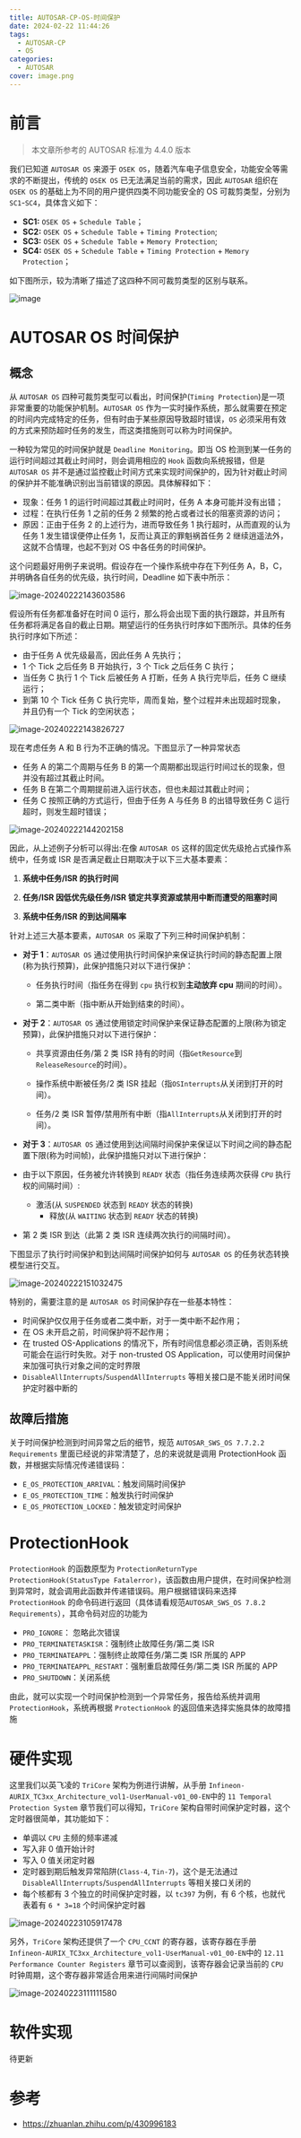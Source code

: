 ```yaml
---
title: AUTOSAR-CP-OS-时间保护
date: 2024-02-22 11:44:26
tags:
  - AUTOSAR-CP
  - OS
categories:
  - AUTOSAR
cover: image.png
---
```


# 前言

> 本文章所参考的 AUTOSAR 标准为 4.4.0 版本

我们已知道 `AUTOSAR OS` 来源于 `OSEK OS`，随着汽车电子信息安全，功能安全等需求的不断提出，传统的 `OSEK OS` 已无法满足当前的需求，因此 `AUTOSAR` 组织在 `OSEK OS` 的基础上为不同的用户提供四类不同功能安全的 OS 可裁剪类型，分别为 `SC1`-`SC4`，具体含义如下：

- **SC1:** `OSEK OS` + `Schedule Table`；
- **SC2:** `OSEK OS` + `Schedule Table` + `Timing Protection`;
- **SC3:** `OSEK OS` + `Schedule Table` + `Memory Protection`;
- **SC4:** `OSEK OS` + `Schedule Table` + `Timing Protection` + `Memory Protection`；

如下图所示，较为清晰了描述了这四种不同可裁剪类型的区别与联系。

![image](AUTOSAR-CP-OS-%E6%97%B6%E9%97%B4%E4%BF%9D%E6%8A%A4/image.png)

# AUTOSAR OS 时间保护

## 概念

从 `AUTOSAR OS` 四种可裁剪类型可以看出，时间保护(`Timing Protection`)是一项非常重要的功能保护机制。`AUTOSAR OS` 作为一实时操作系统，那么就需要在预定的时间内完成特定的任务，但有时由于某些原因导致超时错误，`OS` 必须采用有效的方式来预防超时任务的发生，而这类措施则可以称为时间保护。

一种较为常见的时间保护就是 `Deadline Monitoring`。即当 OS 检测到某一任务的运行时间超过其截止时间时，则会调用相应的 `Hook` 函数向系统报错，但是 `AUTOSAR OS` 并不是通过监控截止时间方式来实现时间保护的，因为针对截止时间的保护并不能准确识别出当前错误的原因。具体解释如下：

- 现象：任务 1 的运行时间超过其截止时间时，任务 A 本身可能并没有出错；
- 过程：在执行任务 1 之前的任务 2 频繁的抢占或者过长的阻塞资源的访问；
- 原因：正由于任务 2 的上述行为，进而导致任务 1 执行超时，从而直观的认为任务 1 发生错误便停止任务 1，反而让真正的罪魁祸首任务 2 继续逍遥法外，这就不合情理，也起不到对 OS 中各任务的时间保护。

这个问题最好用例子来说明。假设存在一个操作系统中存在下列任务 A，B，C，并明确各自任务的优先级，执行时间，Deadline 如下表中所示：

![image-20240222143603586](AUTOSAR-CP-OS-%E6%97%B6%E9%97%B4%E4%BF%9D%E6%8A%A4/image-20240222143603586.png)

假设所有任务都准备好在时间 0 运行，那么将会出现下面的执行跟踪，并且所有任务都将满足各自的截止日期。期望运行的任务执行时序如下图所示。具体的任务执行时序如下所述：

- 由于任务 A 优先级最高，因此任务 A 先执行；
- 1 个 Tick 之后任务 B 开始执行，3 个 Tick 之后任务 C 执行；
- 当任务 C 执行 1 个 Tick 后被任务 A 打断，任务 A 执行完毕后，任务 C 继续运行；
- 到第 10 个 Tick 任务 C 执行完毕，周而复始，整个过程并未出现超时现象，并且仍有一个 Tick 的空闲状态；

![image-20240222143826727](AUTOSAR-CP-OS-%E6%97%B6%E9%97%B4%E4%BF%9D%E6%8A%A4/image-20240222143826727.png)

现在考虑任务 A 和 B 行为不正确的情况。下图显示了一种异常状态

- 任务 A 的第二个周期与任务 B 的第一个周期都出现运行时间过长的现象，但并没有超过其截止时间。
- 任务 B 在第二个周期提前进入运行状态，但也未超过其截止时间；
- 任务 C 按照正确的方式运行，但由于任务 A 与任务 B 的出错导致任务 C 运行超时，则发生超时错误；

![image-20240222144202158](AUTOSAR-CP-OS-%E6%97%B6%E9%97%B4%E4%BF%9D%E6%8A%A4/image-20240222144202158.png)

因此，从上述例子分析可以得出:在像 `AUTOSAR OS` 这样的固定优先级抢占式操作系统中，任务或 ISR 是否满足截止日期取决于以下三大基本要素：

1. **系统中任务/ISR 的执行时间**

2. **任务/ISR 因低优先级任务/ISR 锁定共享资源或禁用中断而遭受的阻塞时间**

3. **系统中任务/ISR 的到达间隔率**

针对上述三大基本要素，`AUTOSAR OS` 采取了下列三种时间保护机制：

- **对于 1**：`AUTOSAR OS` 通过使用执行时间保护来保证执行时间的静态配置上限(称为执行预算)，此保护措施只对以下进行保护：

  - 任务执行时间（指任务在得到 `cpu` 执行权到**主动放弃 cpu** 期间的时间）。

  - 第二类中断（指中断从开始到结束的时间）。

- **对于 2**：`AUTOSAR OS` 通过使用锁定时间保护来保证静态配置的上限(称为锁定预算)，此保护措施只对以下进行保护：

  - 共享资源由任务/第 2 类 ISR 持有的时间（指`GetResource`到`ReleaseResource`的时间）。

  - 操作系统中断被任务/2 类 ISR 挂起（指`OSInterrupts`从关闭到打开的时间）。

  - 任务/2 类 ISR 暂停/禁用所有中断（指`AllInterrupts`从关闭到打开的时间）。

- **对于 3**：`AUTOSAR OS` 通过使用到达间隔时间保护来保证以下时间之间的静态配置下限(称为时间帧)，此保护措施只对以下进行保护：
- 由于以下原因，任务被允许转换到 `READY` 状态（指任务连续两次获得 `CPU` 执行权的间隔时间）:

  - 激活(从 `SUSPENDED` 状态到 `READY` 状态的转换)
    - 释放(从 `WAITING` 状态到 `READY` 状态的转换)

- 第 2 类 ISR 到达（此第 2 类 ISR 连续两次执行的间隔时间）。

下图显示了执行时间保护和到达间隔时间保护如何与 `AUTOSAR OS` 的任务状态转换模型进行交互。

![image-20240222151032475](AUTOSAR-CP-OS-%E6%97%B6%E9%97%B4%E4%BF%9D%E6%8A%A4/image-20240222151032475.png)

特别的，需要注意的是 `AUTOSAR OS` 时间保护存在一些基本特性：

- 时间保护仅仅用于任务或者二类中断，对于一类中断不起作用；
- 在 OS 未开启之前，时间保护将不起作用；
- 在 trusted OS-Applications 的情况下，所有时间信息都必须正确，否则系统可能会在运行时失败。对于 non-trusted OS Application，可以使用时间保护来加强可执行对象之间的定时界限
- `DisableAllInterrupts`/`SuspendAllInterrupts` 等相关接口是不能关闭时间保护定时器中断的

## 故障后措施

关于时间保护检测到时间异常之后的细节，规范 `AUTOSAR_SWS_OS 7.7.2.2 Requirements` 里面已经说的非常清楚了，总的来说就是调用 ProtectionHook 函数，并根据实际情况传递错误码：

- `E_OS_PROTECTION_ARRIVAL`：触发间隔时间保护
- `E_OS_PROTECTION_TIME`：触发执行时间保护
- `E_OS_PROTECTION_LOCKED`：触发锁定时间保护

# ProtectionHook

`ProtectionHook` 的函数原型为 `ProtectionReturnType ProtectionHook(StatusType Fatalerror)`，该函数由用户提供，在时间保护检测到异常时，就会调用此函数并传递错误码。用户根据错误码来选择 `ProtectionHook` 的命令码进行返回（具体请看规范`AUTOSAR_SWS_OS 7.8.2 Requirements`），其命令码对应的功能为

- `PRO_IGNORE`： 忽略此次错误
- `PRO_TERMINATETASKISR`：强制终止故障任务/第二类 ISR
- `PRO_TERMINATEAPPL`：强制终止故障任务/第二类 ISR 所属的 APP
- `PRO_TERMINATEAPPL_RESTART`：强制重启故障任务/第二类 ISR 所属的 APP
- `PRO_SHUTDOWN`：关闭系统

由此，就可以实现一个时间保护检测到一个异常任务，报告给系统并调用 `ProtectionHook`，系统再根据 `ProtectionHook` 的返回值来选择实施具体的故障措施

# 硬件实现

这里我们以英飞凌的 `TriCore` 架构为例进行讲解，从手册 `Infineon-AURIX_TC3xx_Architecture_vol1-UserManual-v01_00-EN`中的 `11 Temporal Protection System` 章节我们可以得知，`TriCore` 架构自带时间保护定时器，这个定时器很简单，其功能如下：

- 单调以 `CPU` 主频的频率递减
- 写入非 0 值开始计时
- 写入 0 值关闭定时器
- 定时器到期后触发异常陷阱(`Class-4`, `Tin-7`)，这个是无法通过`DisableAllInterrupts`/`SuspendAllInterrupts` 等相关接口关闭的
- 每个核都有 3 个独立的时间保护定时器，以 `tc397` 为例，有 6 个核，也就代表着有 `6 * 3=18` 个时间保护定时器

![image-20240223105917478](AUTOSAR-CP-OS-%E6%97%B6%E9%97%B4%E4%BF%9D%E6%8A%A4/image-20240223105917478.png)

另外，`TriCore` 架构还提供了一个 `CPU_CCNT` 的寄存器，该寄存器在手册`Infineon-AURIX_TC3xx_Architecture_vol1-UserManual-v01_00-EN`中的 `12.11 Performance Counter Registers` 章节可以查阅到，该寄存器会记录当前的 `CPU` 时钟周期，这个寄存器非常适合用来进行间隔时间保护

![image-20240223111111580](AUTOSAR-CP-OS-%E6%97%B6%E9%97%B4%E4%BF%9D%E6%8A%A4/image-20240223111111580.png)

# 软件实现

待更新

# 参考

- https://zhuanlan.zhihu.com/p/430996183
